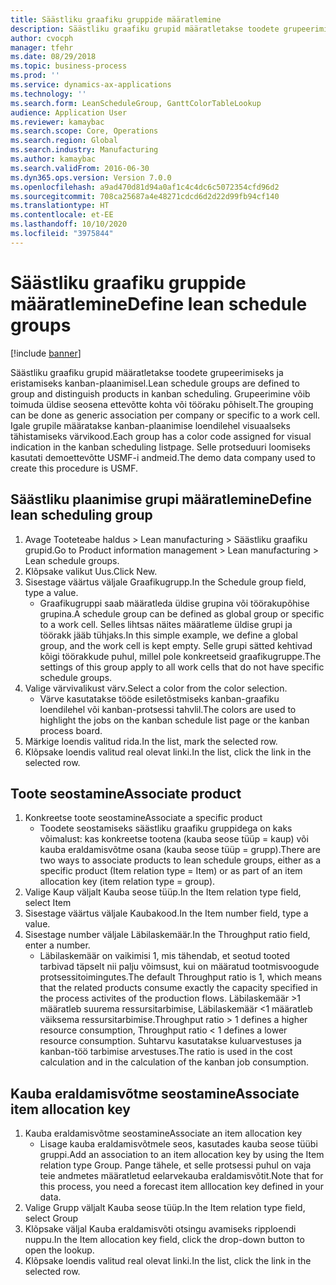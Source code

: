 ```yaml
---
title: Säästliku graafiku gruppide määratlemine
description: Säästliku graafiku grupid määratletakse toodete grupeerimiseks ja eristamiseks kanban-plaanimisel.
author: cvocph
manager: tfehr
ms.date: 08/29/2018
ms.topic: business-process
ms.prod: ''
ms.service: dynamics-ax-applications
ms.technology: ''
ms.search.form: LeanScheduleGroup, GanttColorTableLookup
audience: Application User
ms.reviewer: kamaybac
ms.search.scope: Core, Operations
ms.search.region: Global
ms.search.industry: Manufacturing
ms.author: kamaybac
ms.search.validFrom: 2016-06-30
ms.dyn365.ops.version: Version 7.0.0
ms.openlocfilehash: a9ad470d81d94a0af1c4c4dc6c5072354cfd96d2
ms.sourcegitcommit: 708ca25687a4e48271cdcd6d2d22d99fb94cf140
ms.translationtype: HT
ms.contentlocale: et-EE
ms.lasthandoff: 10/10/2020
ms.locfileid: "3975844"
---
```

# <a name="define-lean-schedule-groups"></a><span data-ttu-id="29594-103">Säästliku graafiku gruppide määratlemine</span><span class="sxs-lookup"><span data-stu-id="29594-103">Define lean schedule groups</span></span>

[!include [banner](../../includes/banner.md)]

<span data-ttu-id="29594-104">Säästliku graafiku grupid määratletakse toodete grupeerimiseks ja eristamiseks kanban-plaanimisel.</span><span class="sxs-lookup"><span data-stu-id="29594-104">Lean schedule groups are defined to group and distinguish products in kanban scheduling.</span></span> <span data-ttu-id="29594-105">Grupeerimine võib toimuda üldise seosena ettevõtte kohta või tööraku põhiselt.</span><span class="sxs-lookup"><span data-stu-id="29594-105">The grouping can be done as generic association per company or specific to a work cell.</span></span> <span data-ttu-id="29594-106">Igale grupile määratakse kanban-plaanimise loendilehel visuaalseks tähistamiseks värvikood.</span><span class="sxs-lookup"><span data-stu-id="29594-106">Each group has a color code assigned for visual indication in the kanban scheduling listpage.</span></span> <span data-ttu-id="29594-107">Selle protseduuri loomiseks kasutati demoettevõtte USMF-i andmeid.</span><span class="sxs-lookup"><span data-stu-id="29594-107">The demo data company used to create this procedure is USMF.</span></span>


## <a name="define-lean-scheduling-group"></a><span data-ttu-id="29594-108">Säästliku plaanimise grupi määratlemine</span><span class="sxs-lookup"><span data-stu-id="29594-108">Define lean scheduling group</span></span>
1. <span data-ttu-id="29594-109">Avage Tooteteabe haldus > Lean manufacturing > Säästliku graafiku grupid.</span><span class="sxs-lookup"><span data-stu-id="29594-109">Go to Product information management > Lean manufacturing > Lean schedule groups.</span></span>
2. <span data-ttu-id="29594-110">Klõpsake valikut Uus.</span><span class="sxs-lookup"><span data-stu-id="29594-110">Click New.</span></span>
3. <span data-ttu-id="29594-111">Sisestage väärtus väljale Graafikugrupp.</span><span class="sxs-lookup"><span data-stu-id="29594-111">In the Schedule group field, type a value.</span></span>
    * <span data-ttu-id="29594-112">Graafikugruppi saab määratleda üldise grupina või töörakupõhise grupina.</span><span class="sxs-lookup"><span data-stu-id="29594-112">A schedule group can be defined as global group or specific to a work cell.</span></span> <span data-ttu-id="29594-113">Selles lihtsas näites määratleme üldise grupi ja töörakk jääb tühjaks.</span><span class="sxs-lookup"><span data-stu-id="29594-113">In this simple example, we define a global group, and the work cell is kept empty.</span></span> <span data-ttu-id="29594-114">Selle grupi sätted kehtivad kõigi töörakkude puhul, millel pole konkreetseid graafikugruppe.</span><span class="sxs-lookup"><span data-stu-id="29594-114">The settings of this group apply to all work cells that do not have specific schedule groups.</span></span>  
4. <span data-ttu-id="29594-115">Valige värvivalikust värv.</span><span class="sxs-lookup"><span data-stu-id="29594-115">Select a color from the color selection.</span></span>
    * <span data-ttu-id="29594-116">Värve kasutatakse tööde esiletõstmiseks kanban-graafiku loendilehel või kanban-protsessi tahvlil.</span><span class="sxs-lookup"><span data-stu-id="29594-116">The colors are used to highlight the jobs on the kanban schedule list page or the kanban process board.</span></span>  
5. <span data-ttu-id="29594-117">Märkige loendis valitud rida.</span><span class="sxs-lookup"><span data-stu-id="29594-117">In the list, mark the selected row.</span></span>
6. <span data-ttu-id="29594-118">Klõpsake loendis valitud real olevat linki.</span><span class="sxs-lookup"><span data-stu-id="29594-118">In the list, click the link in the selected row.</span></span>

## <a name="associate-product"></a><span data-ttu-id="29594-119">Toote seostamine</span><span class="sxs-lookup"><span data-stu-id="29594-119">Associate product</span></span>
1. <span data-ttu-id="29594-120">Konkreetse toote seostamine</span><span class="sxs-lookup"><span data-stu-id="29594-120">Associate a specific product</span></span>
    * <span data-ttu-id="29594-121">Toodete seostamiseks säästliku graafiku gruppidega on kaks võimalust: kas konkreetse tootena (kauba seose tüüp = kaup) või kauba eraldamisvõtme osana (kauba seose tüüp = grupp).</span><span class="sxs-lookup"><span data-stu-id="29594-121">There are two ways to associate products to lean schedule groups, either as a specific product (Item relation type = Item) or as part of an item allocation key (item relation type = group).</span></span>    
2. <span data-ttu-id="29594-122">Valige Kaup väljalt Kauba seose tüüp.</span><span class="sxs-lookup"><span data-stu-id="29594-122">In the Item relation type field, select Item</span></span>
3. <span data-ttu-id="29594-123">Sisestage väärtus väljale Kaubakood.</span><span class="sxs-lookup"><span data-stu-id="29594-123">In the Item number field, type a value.</span></span>
4. <span data-ttu-id="29594-124">Sisestage number väljale Läbilaskemäär.</span><span class="sxs-lookup"><span data-stu-id="29594-124">In the Throughput ratio field, enter a number.</span></span>
    * <span data-ttu-id="29594-125">Läbilaskemäär on vaikimisi 1, mis tähendab, et seotud tooted tarbivad täpselt nii palju võimsust, kui on määratud tootmisvoogude protsessitoimingutes.</span><span class="sxs-lookup"><span data-stu-id="29594-125">The default Throughput ratio is 1, which means that the related products consume exactly the capacity specified in the process activites of the production flows.</span></span> <span data-ttu-id="29594-126">Läbilaskemäär >1 määratleb suurema ressursitarbimise, Läbilaskemäär <1 määratleb väiksema ressursitarbimise.</span><span class="sxs-lookup"><span data-stu-id="29594-126">Throughput ratio > 1 defines a higher resource consumption, Throughput ratio < 1 defines a lower resource consumption.</span></span> <span data-ttu-id="29594-127">Suhtarvu kasutatakse kuluarvestuses ja kanban-töö tarbimise arvestuses.</span><span class="sxs-lookup"><span data-stu-id="29594-127">The ratio is used in the cost calculation and in the calculation of the kanban job consumption.</span></span>  

## <a name="associate-item-allocation-key"></a><span data-ttu-id="29594-128">Kauba eraldamisvõtme seostamine</span><span class="sxs-lookup"><span data-stu-id="29594-128">Associate item allocation key</span></span>
1. <span data-ttu-id="29594-129">Kauba eraldamisvõtme seostamine</span><span class="sxs-lookup"><span data-stu-id="29594-129">Associate an item allocation key</span></span>
    * <span data-ttu-id="29594-130">Lisage kauba eraldamisvõtmele seos, kasutades kauba seose tüübi gruppi.</span><span class="sxs-lookup"><span data-stu-id="29594-130">Add an association to an item allocation key by using the Item relation type Group.</span></span>   <span data-ttu-id="29594-131">Pange tähele, et selle protsessi puhul on vaja teie andmetes määratletud eelarvekauba eraldamisvõtit.</span><span class="sxs-lookup"><span data-stu-id="29594-131">Note that for this process, you need a forecast item alllocation key defined in your data.</span></span>  
2. <span data-ttu-id="29594-132">Valige Grupp väljalt Kauba seose tüüp.</span><span class="sxs-lookup"><span data-stu-id="29594-132">In the Item relation type field, select Group</span></span>
3. <span data-ttu-id="29594-133">Klõpsake väljal Kauba eraldamisvõti otsingu avamiseks ripploendi nuppu.</span><span class="sxs-lookup"><span data-stu-id="29594-133">In the Item allocation key field, click the drop-down button to open the lookup.</span></span>
4. <span data-ttu-id="29594-134">Klõpsake loendis valitud real olevat linki.</span><span class="sxs-lookup"><span data-stu-id="29594-134">In the list, click the link in the selected row.</span></span>

